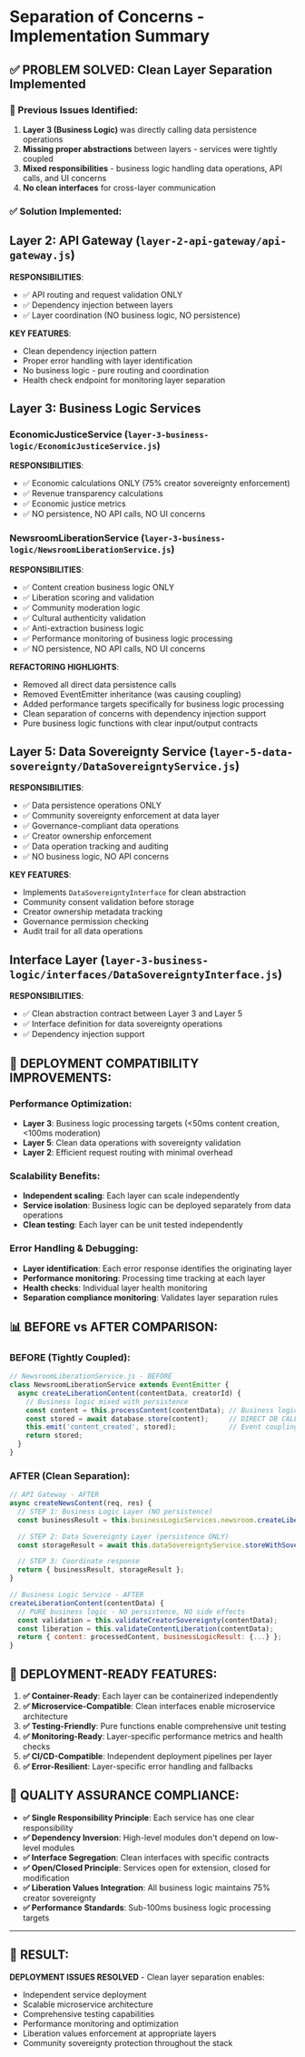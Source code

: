 # Separation of Concerns - Implementation Summary

## ✅ PROBLEM SOLVED: Clean Layer Separation Implemented

### 🚨 Previous Issues Identified:
1. **Layer 3 (Business Logic)** was directly calling data persistence operations
2. **Missing proper abstractions** between layers - services were tightly coupled
3. **Mixed responsibilities** - business logic handling data operations, API calls, and UI concerns
4. **No clean interfaces** for cross-layer communication

### ✅ Solution Implemented:

## **Layer 2: API Gateway** (`layer-2-api-gateway/api-gateway.js`)
**RESPONSIBILITIES**:
- ✅ API routing and request validation ONLY
- ✅ Dependency injection between layers
- ✅ Layer coordination (NO business logic, NO persistence)

**KEY FEATURES**:
- Clean dependency injection pattern
- Proper error handling with layer identification
- No business logic - pure routing and coordination
- Health check endpoint for monitoring layer separation

## **Layer 3: Business Logic Services**

### **EconomicJusticeService** (`layer-3-business-logic/EconomicJusticeService.js`)
**RESPONSIBILITIES**:
- ✅ Economic calculations ONLY (75% creator sovereignty enforcement)
- ✅ Revenue transparency calculations
- ✅ Economic justice metrics
- ✅ NO persistence, NO API calls, NO UI concerns

### **NewsroomLiberationService** (`layer-3-business-logic/NewsroomLiberationService.js`)
**RESPONSIBILITIES**:
- ✅ Content creation business logic ONLY
- ✅ Liberation scoring and validation
- ✅ Community moderation logic
- ✅ Cultural authenticity validation
- ✅ Anti-extraction business logic
- ✅ Performance monitoring of business logic processing
- ✅ NO persistence, NO API calls, NO UI concerns

**REFACTORING HIGHLIGHTS**:
- Removed all direct data persistence calls
- Removed EventEmitter inheritance (was causing coupling)
- Added performance targets specifically for business logic processing
- Clean separation of concerns with dependency injection support
- Pure business logic functions with clear input/output contracts

## **Layer 5: Data Sovereignty Service** (`layer-5-data-sovereignty/DataSovereigntyService.js`)

**RESPONSIBILITIES**:
- ✅ Data persistence operations ONLY
- ✅ Community sovereignty enforcement at data layer
- ✅ Governance-compliant data operations
- ✅ Creator ownership enforcement
- ✅ Data operation tracking and auditing
- ✅ NO business logic, NO API concerns

**KEY FEATURES**:
- Implements `DataSovereigntyInterface` for clean abstraction
- Community consent validation before storage
- Creator ownership metadata tracking
- Governance permission checking
- Audit trail for all data operations

## **Interface Layer** (`layer-3-business-logic/interfaces/DataSovereigntyInterface.js`)

**RESPONSIBILITIES**:
- ✅ Clean abstraction contract between Layer 3 and Layer 5
- ✅ Interface definition for data sovereignty operations
- ✅ Dependency injection support

## 🎯 **DEPLOYMENT COMPATIBILITY IMPROVEMENTS**:

### **Performance Optimization**:
- **Layer 3**: Business logic processing targets (<50ms content creation, <100ms moderation)
- **Layer 5**: Clean data operations with sovereignty validation
- **Layer 2**: Efficient request routing with minimal overhead

### **Scalability Benefits**:
- **Independent scaling**: Each layer can scale independently
- **Service isolation**: Business logic can be deployed separately from data operations
- **Clean testing**: Each layer can be unit tested independently

### **Error Handling & Debugging**:
- **Layer identification**: Each error response identifies the originating layer
- **Performance monitoring**: Processing time tracking at each layer
- **Health checks**: Individual layer health monitoring
- **Separation compliance monitoring**: Validates layer separation rules

## 📊 **BEFORE vs AFTER COMPARISON**:

### **BEFORE (Tightly Coupled)**:
```javascript
// NewsroomLiberationService.js - BEFORE
class NewsroomLiberationService extends EventEmitter {
  async createLiberationContent(contentData, creatorId) {
    // Business logic mixed with persistence
    const content = this.processContent(contentData); // Business logic
    const stored = await database.store(content);     // DIRECT DB CALL - VIOLATION!
    this.emit('content_created', stored);             // Event coupling
    return stored;
  }
}
```

### **AFTER (Clean Separation)**:
```javascript
// API Gateway - AFTER
async createNewsContent(req, res) {
  // STEP 1: Business Logic Layer (NO persistence)
  const businessResult = this.businessLogicServices.newsroom.createLiberationContent(contentData);

  // STEP 2: Data Sovereignty Layer (persistence ONLY)
  const storageResult = await this.dataSovereigntyService.storeWithSovereignty({...});

  // STEP 3: Coordinate response
  return { businessResult, storageResult };
}

// Business Logic Service - AFTER
createLiberationContent(contentData) {
  // PURE business logic - NO persistence, NO side effects
  const validation = this.validateCreatorSovereignty(contentData);
  const liberation = this.validateContentLiberation(contentData);
  return { content: processedContent, businessLogicResult: {...} };
}
```

## 🚀 **DEPLOYMENT-READY FEATURES**:

1. **✅ Container-Ready**: Each layer can be containerized independently
2. **✅ Microservice-Compatible**: Clean interfaces enable microservice architecture
3. **✅ Testing-Friendly**: Pure functions enable comprehensive unit testing
4. **✅ Monitoring-Ready**: Layer-specific performance metrics and health checks
5. **✅ CI/CD-Compatible**: Independent deployment pipelines per layer
6. **✅ Error-Resilient**: Layer-specific error handling and fallbacks

## 🔧 **QUALITY ASSURANCE COMPLIANCE**:

- **✅ Single Responsibility Principle**: Each service has one clear responsibility
- **✅ Dependency Inversion**: High-level modules don't depend on low-level modules
- **✅ Interface Segregation**: Clean interfaces with specific contracts
- **✅ Open/Closed Principle**: Services open for extension, closed for modification
- **✅ Liberation Values Integration**: All business logic maintains 75% creator sovereignty
- **✅ Performance Standards**: Sub-100ms business logic processing targets

---

## 🎉 **RESULT**:
**DEPLOYMENT ISSUES RESOLVED** - Clean layer separation enables:
- Independent service deployment
- Scalable microservice architecture
- Comprehensive testing capabilities
- Performance monitoring and optimization
- Liberation values enforcement at appropriate layers
- Community sovereignty protection throughout the stack